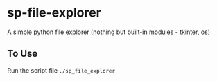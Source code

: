 # sp-file-explorer

A simple python file explorer (nothing but built-in modules - tkinter, os)

## To Use

Run the script file `./sp_file_explorer`

